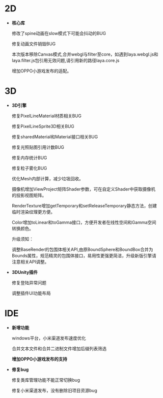 # 2D

- **核心库**

  修改了spine动画在slow模式下可能会抖动的BUG

  修复动画文件销毁BUG

  本次版本移除Canvas模式,合并webgl与filter至core，如遇到laya.webgl.js和laya.filter.js包引用无效问题,请引用新的路径laya.core.js

  增加OPPO小游戏发布的适配。


# 3D

- **3D引擎**

  修复PixelLineMaterial材质相关BUG

  修复PixelLineSprite3D相关BUG

  修复sharedMaterial和Material接口相关BUG

  修复光照贴图引用计数BUG    

  修复内存统计BUG

  修复粒子雾化BUG

  优化Mesh内部计算，减少垃圾回收。

  摄像机增加ViewProject矩阵Shader参数，可在自定义Shader中获取摄像机的投影视图矩阵。

  RenderTexture增加getTemporary和setReleaseTemporary静态方法，创建临时渲染纹理更方便。

  Color增加toLinear和toGamma接口，方便开发者在线性空间和Gamma空间转换颜色。

  升级须知：

  调整BaseRender的包围体相关API,由原BoundSphere和BoundBox合并为Bounds属性，规范精灵的包围体接口，易用性更强更简洁，升级新版引擎请注意相关API调整。



- **3DUnity插件**

  修复登陆异常问题

  调整插件UI功能布局


# IDE

- **新增功能**

  windows平台，小米渠道发布速度优化

  合并文本文件和合并二进制文件增加后缀列表筛选

  **增加OPPO小游戏发布的支持**

- **修复bug**

  修复类库管理功能不能正常切换bug

  修复小米渠道发布，没有删除旧项目资源bug

  